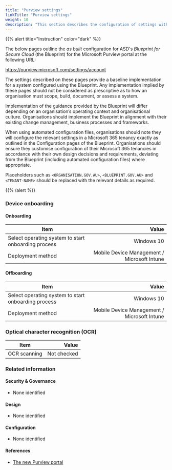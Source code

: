 ```yaml
---
title: "Purview settings"
linkTitle: "Purview settings"
weight: 10
description: "This section describes the configuration of settings within Microsoft Purview associated with systems built according to the guidance provided by ASD's Blueprint for Secure Cloud."
---
```


{{% alert title="Instruction" color="dark" %}}

The below pages outline the *as built* configuration for ASD's *Blueprint for Secure Cloud* (the Blueprint) for the Microsoft Purview portal at the following URL:

<https://purview.microsoft.com/settings/account>

The settings described on these pages provide a baseline implementation for a system configured using the Blueprint. Any implementation implied by these pages should not be considered as prescriptive as to how an organisation must scope, build, document, or assess a system.

Implementation of the guidance provided by the Blueprint will differ depending on an organisation’s operating context and organisational culture. Organisations should implement the Blueprint in alignment with their existing change management, business processes and frameworks.

When using automated configuration files, organisations should note they will configure the relevant settings in a Microsoft 365 tenancy exactly as outlined in the Configuration pages of the Blueprint. Organisations should ensure they customise configuration of their Microsoft 365 tenancies in accordance with their own design decisions and requirements, deviating from the Blueprint (including automated configuration files) where appropriate.

Placeholders such as `<ORGANISATION.GOV.AU>`, `<BLUEPRINT.GOV.AU>` and `<TENANT-NAME>` should be replaced with the relevant details as required.

{{% /alert %}}

### Device onboarding

#### Onboarding

| Item                                                |                                       Value |
| --------------------------------------------------- | ------------------------------------------: |
| Select operating system to start onboarding process |                                  Windows 10 |
| Deployment method                                   | Mobile Device Management / Microsoft Intune |

#### Offboarding

| Item                                                |                                       Value |
| --------------------------------------------------- | ------------------------------------------: |
| Select operating system to start onboarding process |                                  Windows 10 |
| Deployment method                                   | Mobile Device Management / Microsoft Intune |

### Optical character recognition (OCR)

| Item         |       Value |
| ------------ | ----------: |
| OCR scanning | Not checked |

### Related information

#### Security & Governance

- None identified
  
#### Design

- None identified
  
#### Configuration

- None identified

#### References

- [The new Purview portal](https://learn.microsoft.com/en-us/purview/purview-portal)
